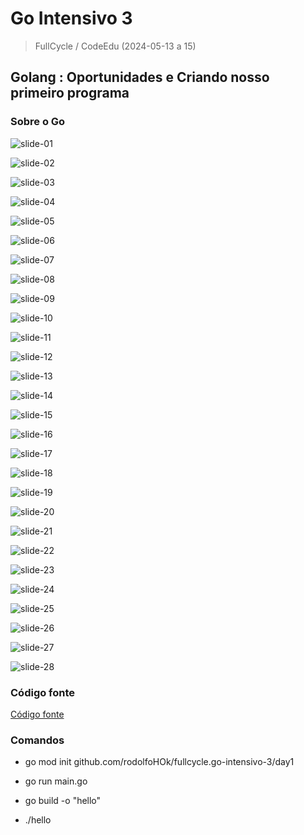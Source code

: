 # Go Intensivo 3

> FullCycle / CodeEdu (2024-05-13 a 15)

## Golang : Oportunidades e Criando nosso primeiro programa

### Sobre o Go

![slide-01](/files/slide-01.png)

![slide-02](/files/slide-02.png)

![slide-03](/files/slide-03.png)

![slide-04](/files/slide-04.png)

![slide-05](/files/slide-05.png)

![slide-06](/files/slide-06.png)

![slide-07](/files/slide-07.png)

![slide-08](/files/slide-08.png)

![slide-09](/files/slide-09.png)

![slide-10](/files/slide-10.png)

![slide-11](/files/slide-11.png)

![slide-12](/files/slide-12.png)

![slide-13](/files/slide-13.png)

![slide-14](/files/slide-14.png)

![slide-15](/files/slide-15.png)

![slide-16](/files/slide-16.png)

![slide-17](/files/slide-17.png)

![slide-18](/files/slide-18.png)

![slide-19](/files/slide-19.png)

![slide-20](/files/slide-20.png)

![slide-21](/files/slide-21.png)

![slide-22](/files/slide-22.png)

![slide-23](/files/slide-23.png)

![slide-24](/files/slide-24.png)

![slide-25](/files/slide-25.png)

![slide-26](/files/slide-26.png)

![slide-27](/files/slide-27.png)

![slide-28](/files/slide-28.png)

### Código fonte

[Código fonte](day1/)

### Comandos

- go mod init github.com/rodolfoHOk/fullcycle.go-intensivo-3/day1

- go run main.go

- go build -o "hello"

- ./hello
